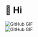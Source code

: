 # 👋 Hi

![GitHub GIF](https://media.giphy.com/media/PjJ1cLHqLEveXysGDB/giphy.gif "GitHub Profile GIF")  
![GitHub GIF](https://media.giphy.com/media/7EbpiCzotFj135FCdQ/giphy-downsized-large.gif "GitHub Profile GIF")



<!---
yCark/yCark is a ✨ special ✨ repository because its `README.md` (this file) appears on your GitHub profile.
You can click the Preview link to take a look at your changes.
--->
